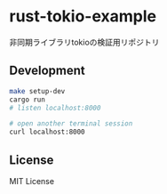 # rust-tokio-example

非同期ライブラリtokioの検証用リポジトリ

## Development

```sh
make setup-dev
cargo run
# listen localhost:8000
```

```sh
# open another terminal session
curl localhost:8000
```

## License

MIT License